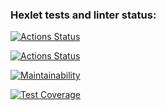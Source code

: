 ### Hexlet tests and linter status:
[![Actions Status](https://github.com/IgorSerebryakov/php-project-57/actions/workflows/hexlet-check.yml/badge.svg)](https://github.com/IgorSerebryakov/php-project-57/actions)

[![Actions Status](https://github.com/IgorSerebryakov/php-project-57/actions/workflows/phpci.yml/badge.svg)](https://github.com/IgorSerebryakov/php-project-57/actions)

[![Maintainability](https://api.codeclimate.com/v1/badges/86d9cc71da2b8915125b/maintainability)](https://codeclimate.com/github/IgorSerebryakov/php-project-57/maintainability)

[![Test Coverage](https://api.codeclimate.com/v1/badges/86d9cc71da2b8915125b/test_coverage)](https://codeclimate.com/github/IgorSerebryakov/php-project-57/test_coverage)
